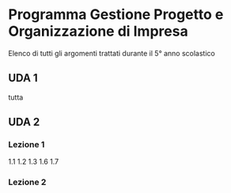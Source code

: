 # Programma Gestione Progetto e Organizzazione di Impresa
Elenco di tutti gli argomenti trattati durante il 5° anno scolastico 


## UDA 1
tutta

## UDA 2
### Lezione 1 
1.1
1.2
1.3
1.6
1.7

### Lezione 2
<!--stackedit_data:
eyJoaXN0b3J5IjpbMTA1NDA4OTcwOV19
-->